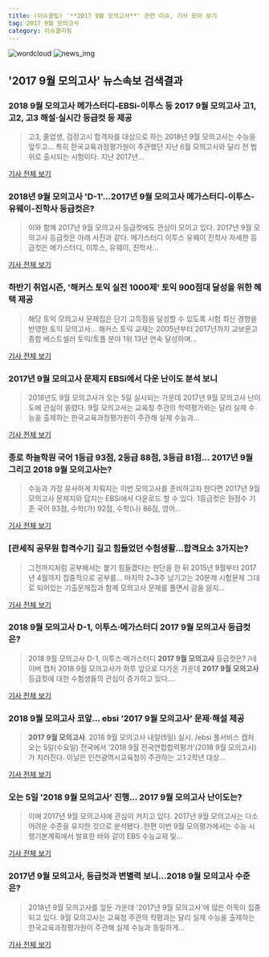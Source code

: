 ```yaml
---
title: (이슈클립) '**2017 9월 모의고사**' 관련 이슈, 기사 모아 보기
tag: 2017 9월 모의고사
category: 이슈클리핑
---
```

![wordcloud](https://s3.ap-northeast-2.amazonaws.com/lyrics101-wordcloud/2018-09-04-1536063214.png)
![news_img](https://user-images.githubusercontent.com/42597476/44507050-1206f400-a6e4-11e8-8d98-7ffbfebb353f.png)
## **'**2017 9월 모의고사**'** 뉴스속보 검색결과
### 2018 9월 모의고사 메가스터디-EBSi-이투스 등 **2017 9월 모의고사** 고1, 고2, 고3 해설·실시간 등급컷 등 제공

>고3, 졸업생, 검정고시 합격자를 대상으로 하는 2018년 9월 모의고사는 수능을 앞두고... 특히 한국교육과정평가원이 주관했던 지난 6월 모의고사와 달리 전 범위로 출시되는 시험이다. 지난 2017년...

<a href="http://www.christiantoday.co.kr/news/315736" target="_blank">기사 전체 보기</a>

### 2018년 9월 모의고사 'D-1'…2017년 9월 모의고사 메가스터디-이투스-유웨이-진학사 등급컷은?

>이와 함께 2017년 9월 모의고사 등급컷에도 관심이 모이고 있다. 2017년 9월 모의고사 등급컷은 아래 사진과 같다. 메가스터디 이투스 유웨이 진학사 자세한 등급컷은 메가스터디, 이투스, 유웨이, 진학사...

<a href="http://www.topstarnews.net/news/articleView.html?idxno=476397" target="_blank">기사 전체 보기</a>

### 하반기 취업시즌, '해커스 토익 실전 1000제' 토익 900점대 달성을 위한 혜택 제공

>해당 토익 모의고사 문제집은 단기 고득점을 달성할 수 있도록 시험 최신 경향을 반영한 토익 모의고사... 해커스 토익 교재는 2005년부터 2017년까지 교보문고 종합 베스트셀러 토익/토플 분야 1위 13년 연속 달성하며...

<a href="http://www.newsworks.co.kr/news/articleView.html?idxno=212849" target="_blank">기사 전체 보기</a>

### 2017년 9월 모의고사 문제지 EBSi에서 다운 난이도 분석 보니

>2018년도 9월 모의고사가 오는 5일 실시되는 가운데 2017년 9월 모의고사 난이도에 관심이 쏠렸다. 9월 모의고사는 교육청 주관의 학력평가와는 달리 실제 수능을 출제하는 한국교육과정평가원이 주관해 실제 수능과...

<a href="http://www.kookje.co.kr/news2011/asp/newsbody.asp?code=0300&key=20180904.99099001063" target="_blank">기사 전체 보기</a>

### 종로 하늘학원 국어 1등급 93점, 2등급 88점, 3등급 81점... 2017년 9월 그리고 2018 9월 모의고사는?

>수능과 가장 유사하게 치뤄지는 이번 모의고사를 준비하고자 한다면 2017년 9월 모의고사 문제지와 답지는 EBSi에서 다운로드 할 수 있다. 1등급컷은 원점수 기준 국어 93점, 수학(가) 92점, 수학(나) 88점, 영어...

<a href="http://www.g-enews.com/ko-kr/news/article/news_all/2018090407372992424e4869c120_1/article.html" target="_blank">기사 전체 보기</a>

### [관세직 공무원 합격수기] 길고 힘들었던 수험생활…합격요소 3가지는?

>그전까지처럼 공부해서는 붙기 힘들겠다는 판단을 한 뒤 2015년 9월부터 2017년 4월까지 집중적으로 공부를... 마지막 2~3주 남기고는 20문제 시험문제 그대로 되어있는 기출문제집과 함께 모의고사 문제를 풀면서 감을 잃지...

<a href="http://www.joseilbo.com/news/news_read.php?uid=360097&class=8&grp=" target="_blank">기사 전체 보기</a>

### 2018 9월 모의고사 D-1, 이투스·메가스터디 **2017 9월 모의고사** 등급컷은?

>2018 9월 모의고사 D-1, 이투스·메가스터디 **2017 9월 모의고사** 등급컷은? /네이버 캡처  2018 9월 모의고사가 하루 앞으로 다가온 가운데 **2017 9월 모의고사** 등급컷에 대한 수험생들의 관심이 증가하고 있다....

<a href="http://www.kyeongin.com/main/view.php?key=20180904001939581" target="_blank">기사 전체 보기</a>

### 2018 9월 모의고사 코앞… ebsi '**2017 9월 모의고사**' 문제·해설 제공

>**2017 9월 모의고사**. 2018 9월 모의고사 내일(5일) 실시. /ebsi 풀서비스 캡처 오는 5일(수요일) 전국에서 '2018 9월 전국연합합력평가'(2018 9월 모의고사)가 치러진다. 이날은 인천광역시교육청이 주관하는 고1·2학년 대상...

<a href="http://www.kyeongin.com/main/view.php?key=20180904001854096" target="_blank">기사 전체 보기</a>

### 오는 5일 '2018 9월 모의고사' 진행… **2017 9월 모의고사** 난이도는?

>이에 2017년 9월 모의고사에 관심이 커지고 있다. 2017년 9월 모의고사는 다소 어려운 수준을 유지한 것으로 분석됐다.   한편 이번 9월 모의평가에서는 수능 시행기본계획에서 발표한 바와 같이 EBS 수능교재 및...

<a href="http://www.topdaily.kr/news/articleView.html?idxno=55137" target="_blank">기사 전체 보기</a>

### 2017년 9월 모의고사, 등급컷과 변별력 보니…2018 9월 모의고사 수준은?

>2018년 9월 모의고사를 앞둔 가운데 '2017년 9월 모의고사'에 많은 이목이 집중되고 있다.   9월 모의고사는 교육청 주관의 학평과는 달리 실제 수능을 출제하는 한국교육과정평가원이 주관해 실제 수능과 동일하게...

<a href="http://www.topstarnews.net/news/articleView.html?idxno=476134" target="_blank">기사 전체 보기</a>


